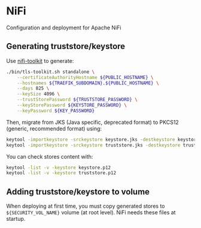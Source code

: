 # NiFi

Configuration and deployment for Apache NiFi

## Generating truststore/keystore

Use [nifi-toolkit](https://nifi.apache.org/docs/nifi-docs/html/toolkit-guide.html) to generate:

```sh
./bin/tls-toolkit.sh standalone \
    --certificateAuthorityHostname ${PUBLIC_HOSTNAME} \
    --hostnames ${TRAEFIK_SUBDOMAIN}.${PUBLIC_HOSTNAME} \
    --days 825 \
    --keySize 4096 \
    --trustStorePassword ${TRUSTSTORE_PASSWORD} \
    --keyStorePassword ${KEYSTORE_PASSWORD} \
    --keyPassword ${KEY_PASSWORD}
```

Then, migrate from JKS (Java specific, deprecated format) to PKCS12 (generic, recommended format) using:

```sh
keytool -importkeystore -srckeystore keystore.jks -destkeystore keystore.p12 -deststoretype pkcs12
keytool -importkeystore -srckeystore truststore.jks -destkeystore truststore.p12 -deststoretype pkcs12
```

You can check stores content with:

```sh
keytool -list -v -keystore keystore.p12
keytool -list -v -keystore truststore.p12
```

## Adding truststore/keystore to volume

When deploying at first time, you must copy generated stores to `${SECURITY_VOL_NAME}` volume (at root level). NiFi needs these files at startup.
